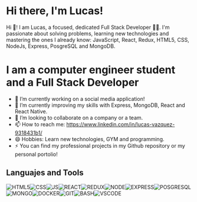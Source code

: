 <!--
**Lucasanim/Lucasanim** is a ✨ _special_ ✨ repository because its `README.md` (this file) appears on your GitHub profile.

Here are some ideas to get you started:

- 🔭 I’m currently working on ...
- 🌱 I’m currently learning ...
- 👯 I’m looking to collaborate on ...
- 🤔 I’m looking for help with ...
- 💬 Ask me about ...
- 📫 How to reach me: ...
- 😄 Pronouns: ...
- ⚡ Fun fact: ...
-->
# Hi there, I'm Lucas!
Hi 👋! I am Lucas, a focused, dedicated Full Stack Developer 👨‍💻. I'm passionate about solving problems, learning new technologies and mastering the ones I already know: JavaScript, React, Redux, HTML5, CSS, NodeJs, Express, PosgreSQL and MongoDB.

# I am a computer engineer student and a Full Stack Developer

- 🔭 I’m currently working on a social media application!
- 🌱 I’m currently improving my skills with Express, MongoDB, React and React Native.
- 👯 I’m looking to collaborate on a company or a team.
- 📫 How to reach me: https://www.linkedin.com/in/lucas-vazquez-9318431b1/
- 😄 Hobbies: Learn new technologies, GYM and programming.
- ⚡ You can find my professional projects in my Github repository or my personal portolio!

## Languajes and Tools
![HTML5](https://camo.githubusercontent.com/3fc3b37be38bc3bf41e9598287f426962b61f730c516475f67a2dd0879093eab/68747470733a2f2f6170692e69636f6e6966792e64657369676e2f7673636f64652d69636f6e733a66696c652d747970652d68746d6c2e737667)![CSS](https://camo.githubusercontent.com/6073986cb3ed35127ea0642bf35fe813ab7ae62ff59eb8b3d3c21e6306e890b5/68747470733a2f2f6170692e69636f6e6966792e64657369676e2f7673636f64652d69636f6e733a66696c652d747970652d6373732e737667)![JS](https://camo.githubusercontent.com/4afdc61f71942fb2124fc36f51c2ae67da3b64799a513432913ee32854448d55/68747470733a2f2f6170692e69636f6e6966792e64657369676e2f6c6f676f733a6a6176617363726970742e737667)![REACT](https://camo.githubusercontent.com/d0c534878f0674419acebe79e96f1bf73491902b1a3f0e53314793c4afa9bd08/68747470733a2f2f6170692e69636f6e6966792e64657369676e2f6c6f676f733a72656163742e737667)![REDUX](https://camo.githubusercontent.com/625145590deb96ee05622d5e64a3e95ef21aa8297aa23ae0cbb579cb101103d1/68747470733a2f2f6170692e69636f6e6966792e64657369676e2f6c6f676f733a72656475782e737667)![NODE](https://camo.githubusercontent.com/8609f7a2bf6e5104e02b0d7c00f1b0071fa79fa4b1ffd97a602af273fcfad022/68747470733a2f2f6170692e69636f6e6966792e64657369676e2f6c6f676f733a6e6f64656a732e737667)![EXPRESS](https://camo.githubusercontent.com/53e8a51c53c873a6a0f3fca1771b3deaceb14e16358b6b9c83ad85ab3a0bb1c7/68747470733a2f2f6170692e69636f6e6966792e64657369676e2f73696d706c652d69636f6e733a657870726573732e737667)![POSGRESQL](https://camo.githubusercontent.com/379fc7f4342ad0622e2edb9c10c4ca92c6f519127eab6f77d2e90dc607b810ba/68747470733a2f2f6170692e69636f6e6966792e64657369676e2f6c6f676f733a706f737467726573716c2e737667)![MONGO](https://github.com/mongodb/mongo/blob/master/docs/leaf.svg)![DOCKER](https://camo.githubusercontent.com/5430be339b548ec221aaa5aa379716f6df922cbc99e3d9bd45ae84b9abce17b2/68747470733a2f2f6170692e69636f6e6966792e64657369676e2f6c6f676f733a73657175656c697a652e737667)![GIT](https://camo.githubusercontent.com/91c26495383af5a53d9d7b752451d7fa2ed991653dd484c0886c23a6d17621e9/68747470733a2f2f6170692e69636f6e6966792e64657369676e2f6c6f676f733a6769742e737667)![BASH](https://camo.githubusercontent.com/de0b8deead91d6ecb787fc09ec37ad054f834a3fcc6da33563a8af92c17cefb6/68747470733a2f2f6170692e69636f6e6966792e64657369676e2f6c6f676f733a7465726d696e616c2e737667)![VSCODE](https://camo.githubusercontent.com/5e2b4a6c95a7fe8d707b0a6a4639c6645624f41a33610f476fc6dea2fcf1e422/68747470733a2f2f6170692e69636f6e6966792e64657369676e2f6c6f676f733a76697375616c2d73747564696f2e737667)
